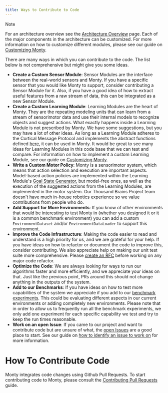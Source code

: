 ```yaml
---
title: Ways to Contribute to Code
---
```

> [!NOTE]
>
> For an architecture overview see the [Architecture Overview](../overview/architecture-overview.md) page. Each of the major components in the architecture can be customized. For more information on how to customize different modules, please see our guide on [Customizing Monty](../how-to-use-monty/customizing-monty.md).

There are many ways in which you can contribute to the code. The list below is not comprehensive but might give you some ideas.

- **Create a Custom Sensor Module**: Sensor Modules are the interface between the real-world sensors and Monty. If you have a specific sensor that you would like Monty to support, consider contributing a Sensor Module for it. Also, if you have a good idea of how to extract useful features from a raw stream of data, this can be integrated as a new Sensor Module. 
- **Create a Custom Learning Module**: Learning Modules are the heart of Monty. They are the repeating modeling units that can learn from a stream of sensorimotor data and use their internal models to recognize objects and suggest actions. What exactly happens inside a Learning Module is not prescribed by Monty. We have some suggestions, but you may have a lot of other ideas. As long as a Learning Module adheres to the Cortical Message Protocol and implements the abstract functions defined [here](../../src/tbp/monty/frameworks/models/abstract_monty_classes.py), it can be used in Monty. It would be great to see many ideas for Learning Modules in this code base that we can test and compare. For information on how to implement a custom Learning Module, see our guide on [Customizing Monty](../how-to-use-monty/customizing-monty.md).
- **Write a Custom Motor Policy**: Monty is a sensorimotor system, which means that action selection and execution are important aspects. Model-based action policies are implemented within the Learning Module's [Goal State Generator](../../src/tbp/monty/frameworks/models/goal_state_generation.py), but model-free ones, as well as the execution of the suggested actions from the Learning Modules, are implemented in the motor system. Our Thousand Brains Project team doesn't have much in-house robotics experience so we value contributions from people who do.
- **Add Support for More Environments**: If you know of other environments that would be interesting to test Monty in (whether you designed it or it is a common benchmark environment) you can add a custom `EnvironmentDataset` and/or `EnvironmentDataLoader` to support this environment.
- **Improve the Code Infrastructure**: Making the code easier to read and understand is a high priority for us, and we are grateful for your help. If you have ideas on how to refactor or document the code to improve this, consider contributing. We also appreciate help on making our unit test suite more comprehensive. Please [create an RFC](./request-for-comments-rfc.md) before working on any major code refactor.
- **Optimize the Code**: We are always looking for ways to run our algorithms faster and more efficiently, and we appreciate your ideas on that. Just like the previous point, PRs around this should not change anything in the outputs of the system.
- **Add to our Benchmarks**: If you have ideas on how to test more capabilities of the system we appreciate if you add to our [benchmark experiments](../overview/benchmark-experiments.md). This could be evaluating different aspects in our current environments or adding completely new environments. Please note that in order to allow us to frequently run all the benchmark experiments, we only add one experiment for each specific capability we test and try to keep the run times reasonable.
- **Work on an open Issue**: If you came to our project and want to contribute code but are unsure of what, the [open Issues](https://github.com/thousandbrainsproject/tbp.monty/issues) are a good place to start.  See our guide on [how to identify an issue to work on](ways-to-contribute-to-code/identify-an-issue-to-work-on.md) for more information.

# How To Contribute Code

Monty integrates code changes using Github Pull Requests. To start contributing code to Monty, please consult the [Contributing Pull Requests](pull-requests.md) guide.